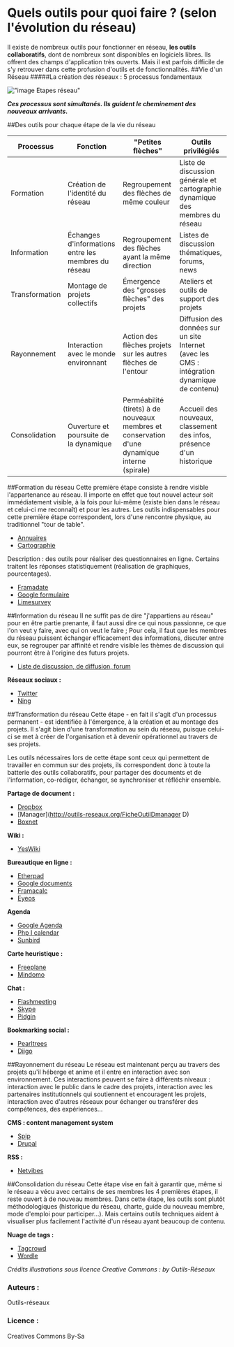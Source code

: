 # Quels outils pour quoi faire ? (selon l'évolution du réseau)
Il existe de nombreux outils pour fonctionner en réseau, **les outils collaboratifs**, dont de nombreux sont disponibles en logiciels libres. Ils offrent des champs d'application très ouverts. Mais il est parfois difficile de s'y retrouver dans cette profusion d'outils et de fonctionnalités.
##Vie d'un Réseau
#####La création des réseaux : 5 processus fondamentaux

!["image Etapes réseau"](http://ebook.coop-tic.eu/francais/files/QuelsOutilsPourQuoiFaireselonL039ev_EtapeReseau_20140114184717_20150624095059.png)

***Ces processus sont simultanés. Ils guident le cheminement des nouveaux arrivants.***

##Des outils pour chaque étape de la vie du réseau

| **Processus** | **Fonction** | **"Petites flèches"** | **Outils privilégiés** |
|---------------|--------------|-----------------------|------------------------|
| Formation | Création de l'identité du réseau | Regroupement des flèches de même couleur | Liste de discussion générale et cartographie dynamique des membres du réseau |
| Information | Échanges d'informations entre les membres du réseau | Regroupement des flèches ayant la même direction | Listes de discussion thématiques, forums, news |
| Transformation | Montage de projets collectifs | Émergence des "grosses flèches" des projets | Ateliers et outils de support des projets |
| Rayonnement | Interaction avec le monde environnant | Action des flèches projets sur les autres flèches de l'entour | Diffusion des données sur un site Internet (avec les CMS : intégration dynamique de contenu) |
| Consolidation | Ouverture et poursuite de la dynamique | Perméabilité (tirets) à de nouveaux membres et conservation d'une dynamique interne (spirale) | Accueil des nouveaux, classement des infos, présence d'un historique |

##Formation du réseau 
Cette première étape consiste à rendre visible l'appartenance au réseau. Il importe en effet que tout nouvel acteur soit immédiatement visible, à la fois pour lui-même (existe bien dans le réseau et celui-ci me reconnaît) et pour les autres.
Les outils indispensables pour cette première étape correspondent, lors d'une rencontre physique, au traditionnel "tour de table".
* [Annuaires](http://outils-reseaux.org/FicheFamilleAnnuaire)
* [Cartographie](http://outils-reseaux.org/FicheFamilleOutilsCarto)

Description : des outils pour réaliser des questionnaires en ligne. Certains traitent les réponses statistiquement (réalisation de graphiques, pourcentages).
* [Framadate](http://ebook.coop-tic.eu/francais/wakka.php?wiki=FramadatE)
* [Google formulaire](http://ebook.coop-tic.eu/francais/wakka.php?wiki=GoogleFormulaire)
* [Limesurvey](http://outils-reseaux.org/LimesurveY)

##Information du réseau 
Il ne suffit pas de dire "j'appartiens au réseau" pour en être partie prenante, il faut aussi dire ce qui nous passionne, ce que l'on veut y faire, avec qui on veut le faire ; Pour cela, il faut que les membres du réseau puissent échanger efficacement des informations, discuter entre eux, se regrouper par affinité et rendre visible les thèmes de discussion qui pourront être à l'origine des futurs projets.

* [Liste de discussion, de diffusion, forum](http://outils-reseaux.org/FicheFamilleOutilsListes)

**Réseaux sociaux :**
* [Twitter](http://ebook.coop-tic.eu/francais/wakka.php?wiki=TwitteR)
* [Ning](http://outils-reseaux.org/FicheOutilNoing)

##Transformation du réseau 
Cette étape - en fait il s'agit d'un processus permanent - est identifiée à l'émergence, à la création et au montage des projets. Il s'agit bien d'une transformation au sein du réseau, puisque celui-ci se met à créer de l'organisation et à devenir opérationnel au travers de ses projets.

Les outils nécessaires lors de cette étape sont ceux qui permettent de travailler en commun sur des projets, ils correspondent donc à toute la batterie des outils collaboratifs, pour partager des documents et de l'information, co-rédiger, échanger, se synchroniser et réfléchir ensemble.

**Partage de document :**
* [Dropbox](http://ebook.coop-tic.eu/francais/wakka.php?wiki=DropboX)
* [Manager](http://outils-reseaux.org/FicheOutilDmanager D)
* [Boxnet](http://outils-reseaux.org/FicheOutilBoxNet)

**Wiki :**
* [YesWiki](http://ebook.coop-tic.eu/francais/wakka.php?wiki=YeswikI)

**Bureautique en ligne :**
* [Etherpad](http://ebook.coop-tic.eu/francais/wakka.php?wiki=EtherpaD)
* [Google documents](http://ebook.coop-tic.eu/francais/wakka.php?wiki=GoogleDocumentsgoogleDrive)
* [Framacalc](http://framacalc.org/_start)
* [Eyeos](http://outils-reseaux.org/FicheOutilEyeOS)

**Agenda**
* [Google Agenda](http://ebook.coop-tic.eu/francais/wakka.php?wiki=GoogleAgenda)
* [Php I calendar](http://outils-reseaux.org/FicheOutilIcalendar)
* [Sunbird](http://outils-reseaux.org/FicheOutilSunbird)

**Carte heuristique :**
* [Freeplane](http://ebook.coop-tic.eu/francais/wakka.php?wiki=FreeplanE)
* [Mindomo](http://outils-reseaux.org/FicheOutilMindomo)

**Chat :**
* [Flashmeeting](http://outils-reseaux.org/FlashmeetinG)
* [Skype](http://ebook.coop-tic.eu/francais/wakka.php?wiki=SkypE)
* [Pidgin](http://outils-reseaux.org/FicheOutilPidgin)

**Bookmarking social :**
* [Pearltrees](http://ebook.coop-tic.eu/francais/wakka.php?wiki=PearltreeS)
* [Diigo](http://ebook.coop-tic.eu/francais/wakka.php?wiki=DiigO)

##Rayonnement du réseau 
Le réseau est maintenant perçu au travers des projets qu'il héberge et anime et il entre en interaction avec son environnement. 
Ces interactions peuvent se faire à différents niveaux : interaction avec le public dans le cadre des projets, interaction avec les partenaires institutionnels qui soutiennent et encouragent les projets, interaction avec d'autres réseaux pour échanger ou transférer des compétences, des expériences...

**CMS : content management system**
* [Spip](http://ebook.coop-tic.eu/francais/wakka.php?wiki=SpiP)
* [Drupal](http://outils-reseaux.org/FicheOutilDrupal)

**RSS :**
* [Netvibes](http://ebook.coop-tic.eu/francais/wakka.php?wiki=NetvibeS)

##Consolidation du réseau 
Cette étape vise en fait à garantir que, même si le réseau a vécu avec certains de ses membres les 4 premières étapes, il reste ouvert à de nouveau membres.
Dans cette étape, les outils sont plutôt méthodologiques (historique du réseau, charte, guide du nouveau membre, mode d'emploi pour participer...). 
Mais certains outils techniques aident à visualiser plus facilement l'activité d'un réseau ayant beaucoup de contenu.

**Nuage de tags :**
* [Tagcrowd](http://outils-reseaux.org/FicheOutilTagcrowd)
* [Wordle](http://outils-reseaux.org/FicheOutilWordle)




*Crédits illustrations sous licence Creative Commons : by Outils-Réseaux*

### Auteurs :
Outils-réseaux
### Licence :
Creatives Commons By-Sa
